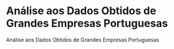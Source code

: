 # Análise aos Dados Obtidos de Grandes Empresas Portuguesas 
Análise aos Dados Obtidos de Grandes Empresas Portuguesas 
